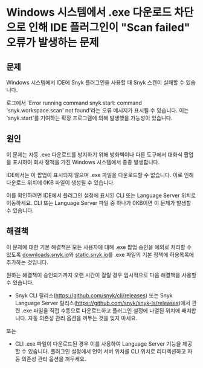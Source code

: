 # Windows 시스템에서 .exe 다운로드 차단으로 인해 IDE 플러그인이 "Scan failed" 오류가 발생하는 문제

## **문제**

Windows 시스템에서 IDE에 Snyk 플러그인을 사용할 때 Snyk 스캔이 실패할 수 있습니다.&#x20;

로그에서 'Error running command snyk.start: command 'snyk.workspace.scan' not found'라는 오류 메시지가 표시될 수 있습니다. 이는 'snyk.start'를 기여하는 확장 프로그램에 의해 발생했을 가능성이 있습니다.

## **원인**

이 문제는 자동 .exe 다운로드를 방지하기 위해 방화벽이나 다른 도구에서 대화식 팝업을 표시하여 회사 정책을 가진 Windows 시스템에서 종종 발생합니다.&#x20;

IDE에서는 이 팝업이 표시되지 않으며 .exe 파일을 다운로드할 수 없습니다. 이로 인해 다운로드 위치에 0KB 파일이 생성될 수 있습니다.&#x20;

이를 확인하려면 IDE에서 플러그인 설정에 표시된 CLI 또는 Language Server 위치로 이동하세요. CLI 또는 Language Server 파일 중 하나가 0KB이면 이 문제가 발생할 수 있습니다.

## **해결책**

이 문제에 대한 기본 해결책은 모든 사용자에 대해 .exe 팝업 승인을 예외로 처리할 수 있도록 [downloads.snyk.io](https://downloads.snyk.io)와 [static.snyk.io](http://static.snyk.io/)를 .exe 파일의 기본 정책에 허용목록에 추가하는 것입니다.&#x20;

원하는 해결책이 승인되기까지 오랜 시간이 걸릴 경우 임시적으로 다음 해결책을 사용할 수 있습니다.&#x20;

* Snyk CLI 릴리스(https://github.com/snyk/cli/releases) 또는 Snyk Language Server 릴리스(https://github.com/snyk/snyk-ls/releases)에서 관련 .exe 파일을 직접 수동으로 다운로드하고 플러그인 설정에 나열된 위치에 배치합니다. 자동 의존성 관리 옵션을 꺼두는 것을 잊지 마세요.

또는

* CLI .exe 파일이 다운로드된 경우 이를 사용하여 Language Server 기능을 제공할 수 있습니다. 플러그인 설정에서 언어 서버 위치를 CLI 위치로 리디렉션하고 자동 의존성 관리 옵션을 꺼두세요. &#x20;